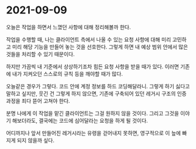 # 2021-09-09

오늘은 작업을 하면서 느꼈던 사항에 대해 정리해볼까 한다.

작업을 수행할 때, 나는 클라이언트 측에서 나올 수 있는 요청 사항에 대해 미리 고민하고 미리 해당 기능을 만들어 놓는 것을 선호한다. 그렇게 하면 내 예상 범위 안에서 많은 것들을 처리할 수 있기 때문이다. 

하지만 가끔씩 내 기준에서 상상하기조차 힘든 요청 사항을 받을 때가 있다. 이러면 기존에 내가 지켜오던 스스로의 규칙 등을 깨야할 때가 많다. 

오늘같은 경우가 그렇다. 코드 안에 계정 정보를 하드 코딩해달라니. 그렇게 하기 싫다고 말하고 싶지만, 웃긴 건 그렇게 하지 않으면, 기존에 구축되어 있던 레거시 구조의 인증과정을 죄다 뜯어 고쳐야 한다. 

분명 나에게 이 작업을 맡긴 클라이언트는 그걸 원하지 않을 것이다. 그리고 그것을 이야기 해보더라도, 결국에는 코드에 심어달라는 요청을 하게 될 것이다.

어디까지나 앞서 만들어진 레거시라는 유령을 걷어내지 못하면, 영구적으로 이 늪에 빠지게 되지 않을까 싶다.
